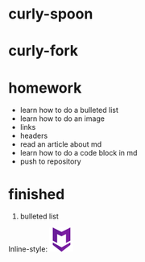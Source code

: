 # curly-spoon
# curly-fork
# homework
* learn how to do a bulleted list
* learn how to do an image
* links
* headers
* read an article about md
* learn how to do a code block in md
* push to repository
# finished
1. bulleted list

Inline-style:
![alt text](https://github.com/adam-p/markdown-here/raw/master/src/common/images/icon48.png "Logo Title Text 1")
